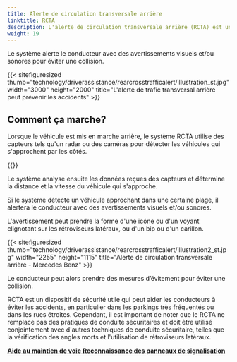 ```yaml
---
title: Alerte de circulation transversale arrière
linktitle: RCTA
description: L'alerte de circulation transversale arrière (RCTA) est un dispositif de sécurité présent dans certaines voitures modernes qui utilise des capteurs pour détecter les véhicules qui s'approchent sur le côté lorsqu'ils reculent hors d'un espace de stationnement ou d'une allée.
weight: 19
---
```

<!-- markdownlint-disable MD033 -->


Le système alerte le conducteur avec des avertissements visuels et/ou sonores pour éviter une collision.

{{< sitefiguresized thumb="technology/driverassistance/rearcrosstrafficalert/illustration_st.jpg" width="3000" height="2000" title="L'alerte de trafic transversal arrière peut prévenir les accidents" >}}

## Comment ça marche?

Lorsque le véhicule est mis en marche arrière, le système RCTA utilise des capteurs tels qu'un radar ou des caméras pour détecter les véhicules qui s'approchent par les côtés.

{{<evkxdisplayaddarticle />}}

Le système analyse ensuite les données reçues des capteurs et détermine la distance et la vitesse du véhicule qui s'approche.

Si le système détecte un véhicule approchant dans une certaine plage, il alertera le conducteur avec des avertissements visuels et/ou sonores.

L'avertissement peut prendre la forme d'une icône ou d'un voyant clignotant sur les rétroviseurs latéraux, ou d'un bip ou d'un carillon.

{{< sitefiguresized thumb="technology/driverassistance/rearcrosstrafficalert/illustration2_st.jpg" width="2255" height="1115" title="Alerte de circulation transversale arrière - Mercedes Benz" >}}

Le conducteur peut alors prendre des mesures d’évitement pour éviter une collision.

RCTA est un dispositif de sécurité utile qui peut aider les conducteurs à éviter les accidents, en particulier dans les parkings très fréquentés ou dans les rues étroites. Cependant, il est important de noter que le RCTA ne remplace pas des pratiques de conduite sécuritaires et doit être utilisé conjointement avec d'autres techniques de conduite sécuritaire, telles que la vérification des angles morts et l'utilisation de rétroviseurs latéraux.


<div class="mt-3 mb-3">
     <a href="../lanekeepingassist/" class="text-decoration-none text-black"><strong><i class="bi-arrow-left"></i> Aide au maintien de voie</strong> </a>
     <a href="../trafficsignrecognition/" class="text-decoration-none text-black float-end"><strong>Reconnaissance des panneaux de signalisation <i class="bi-arrow-right"></i></strong></a>
</div>